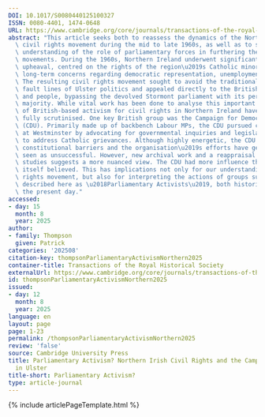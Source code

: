 ```yaml
---
DOI: 10.1017/S0080440125100327
ISSN: 0080-4401, 1474-0648
URL: https://www.cambridge.org/core/journals/transactions-of-the-royal-historical-society/article/parliamentary-activism-northern-irish-civil-rights-and-the-campaign-for-democracy-in-ulster/5A84E9C8D4D957CA5607E62705B0D44C
abstract: "This article seeks both to reassess the dynamics of the Northern Irish\
  \ civil rights movement during the mid to late 1960s, as well as to suggest a new\
  \ understanding of the role of parliamentary forces in furthering the goals of social\
  \ movements. During the 1960s, Northern Ireland underwent significant socio-political\
  \ upheaval, centred on the rights of the region\u2019s Catholic minority and their\
  \ long-term concerns regarding democratic representation, unemployment and housing.\
  \ The resulting civil rights movement sought to avoid the traditional ethno-nationalist\
  \ fault lines of Ulster politics and appealed directly to the British government\
  \ and people, bypassing the devolved Stormont parliament with its permanent Protestant-Unionist\
  \ majority. While vital work has been done to analyse this important period, aspects\
  \ of British-based activism for civil rights in Northern Ireland have not yet been\
  \ fully scrutinised. One key British group was the Campaign for Democracy in Ulster\
  \ (CDU). Primarily made up of backbench Labour MPs, the CDU pursued civil rights\
  \ at Westminster by advocating for governmental inquiries and legislative reform\
  \ to address Catholic grievances. Although highly energetic, the CDU faced deep\
  \ constitutional barriers and the organisation\u2019s efforts have generally been\
  \ seen as unsuccessful. However, new archival work and a reappraisal of previous\
  \ studies suggests a more nuanced view. The CDU had more influence than the organisation\
  \ itself believed. This has implications not only for our understanding of the civil\
  \ rights movement, but also for interpreting the actions of groups such as the CDU,\
  \ described here as \u2018Parliamentary Activists\u2019, both historically and in\
  \ the present day."
accessed:
- day: 15
  month: 8
  year: 2025
author:
- family: Thompson
  given: Patrick
categories: '202508'
citation-key: thompsonParliamentaryActivismNorthern2025
container-title: Transactions of the Royal Historical Society
externalUrl: https://www.cambridge.org/core/journals/transactions-of-the-royal-historical-society/article/parliamentary-activism-northern-irish-civil-rights-and-the-campaign-for-democracy-in-ulster/5A84E9C8D4D957CA5607E62705B0D44C
id: thompsonParliamentaryActivismNorthern2025
issued:
- day: 12
  month: 8
  year: 2025
language: en
layout: page
page: 1-23
permalink: /thompsonParliamentaryActivismNorthern2025
review: 'false'
source: Cambridge University Press
title: Parliamentary Activism? Northern Irish Civil Rights and the Campaign for Democracy
  in Ulster
title-short: Parliamentary Activism?
type: article-journal
---
```

{% include articlePageTemplate.html %}